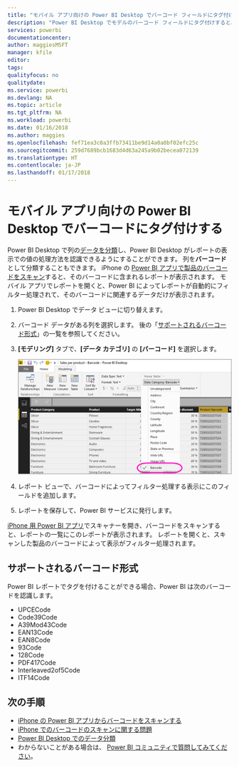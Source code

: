 ```yaml
---
title: "モバイル アプリ向けの Power BI Desktop でバーコード フィールドにタグ付けする"
description: "Power BI Desktop でモデルのバーコード フィールドにタグ付けすると、iPhone の Power BI アプリでバーコードのデータを自動的にフィルター処理できます。"
services: powerbi
documentationcenter: 
author: maggiesMSFT
manager: kfile
editor: 
tags: 
qualityfocus: no
qualitydate: 
ms.service: powerbi
ms.devlang: NA
ms.topic: article
ms.tgt_pltfrm: NA
ms.workload: powerbi
ms.date: 01/16/2018
ms.author: maggies
ms.openlocfilehash: fef71ea3c0a3ffb73411be9d14a0a0bf02efc25c
ms.sourcegitcommit: 259d7689bcb1683d4d63a245a9b02becea072139
ms.translationtype: HT
ms.contentlocale: ja-JP
ms.lasthandoff: 01/17/2018
---
```

# <a name="tag-barcodes-in-power-bi-desktop-for-the-mobile-apps"></a>モバイル アプリ向けの Power BI Desktop でバーコードにタグ付けする
Power BI Desktop で列の[データを分類](desktop-data-categorization.md)し、Power BI Desktop がレポートの表示での値の処理方法を認識できるようにすることができます。 列を**バーコード**として分類することもできます。 iPhone の [Power BI アプリで製品のバーコードをスキャン](mobile-apps-scan-barcode-iphone.md)すると、そのバーコードに含まれるレポートが表示されます。 モバイル アプリでレポートを開くと、Power BI によってレポートが自動的にフィルター処理されて、そのバーコードに関連するデータだけが表示されます。

1. Power BI Desktop でデータ ビューに切り替えます。
2. バーコード データがある列を選択します。 後の「[サポートされるバーコード形式](#supported-barcode-formats)」の一覧を参照してください。
3. **[モデリング]** タブで、**[データ カテゴリ]** の **[バーコード]** を選択します。
   
    ![データ カテゴリの一覧](media/desktop-mobile-barcodes/power-bi-desktop-barcode.png)
4. レポート ビューで、バーコードによってフィルター処理する表示にこのフィールドを追加します。
5. レポートを保存して、Power BI サービスに発行します。

[iPhone 用 Power BI アプリ](mobile-ios-ipad-iphone-apps.md)でスキャナーを開き、バーコードをスキャンすると、レポートの一覧にこのレポートが表示されます。 レポートを開くと、スキャンした製品のバーコードによって表示がフィルター処理されます。

## <a name="supported-barcode-formats"></a>サポートされるバーコード形式
Power BI レポートでタグを付けることができる場合、Power BI は次のバーコードを認識します。 

* UPCECode 
* Code39Code  
* A39Mod43Code 
* EAN13Code 
* EAN8Code  
* 93Code  
* 128Code 
* PDF417Code 
* Interleaved2of5Code 
* ITF14Code 

## <a name="next-steps"></a>次の手順
* [iPhone の Power BI アプリからバーコードをスキャンする](mobile-apps-scan-barcode-iphone.md)
* [iPhone でのバーコードのスキャンに関する問題](mobile-apps-scan-barcode-iphone.md#issues-with-scanning-a-barcode)
* [Power BI Desktop でのデータ分類](desktop-data-categorization.md)  
* わからないことがある場合は、 [Power BI コミュニティで質問してみてください](http://community.powerbi.com/)。

